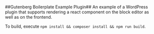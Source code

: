 ##Gutenberg Boilerplate Example Plugin##
An example of a WordPress plugin that supports rendering a react component on the block editor as well as on the frontend.

To build, execute `npm install && composer install && npm run build`.

